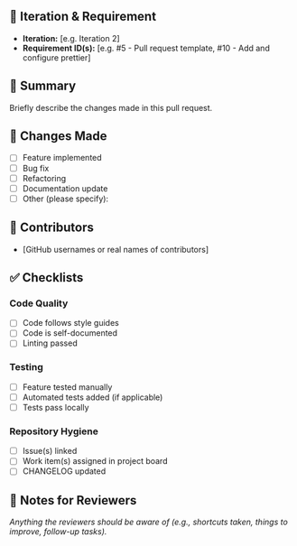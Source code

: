 ## 📌 Iteration & Requirement

- **Iteration:** [e.g. Iteration 2]
- **Requirement ID(s):** [e.g. #5 - Pull request template, #10 - Add and configure prettier]

## 🧠 Summary

Briefly describe the changes made in this pull request.

## 🔨 Changes Made

- [ ] Feature implemented
- [ ] Bug fix
- [ ] Refactoring
- [ ] Documentation update
- [ ] Other (please specify):

## 👥 Contributors

- [GitHub usernames or real names of contributors]

## ✅ Checklists

### Code Quality
- [ ] Code follows style guides
- [ ] Code is self-documented
- [ ] Linting passed

### Testing
- [ ] Feature tested manually
- [ ] Automated tests added (if applicable)
- [ ] Tests pass locally

### Repository Hygiene
- [ ] Issue(s) linked
- [ ] Work item(s) assigned in project board
- [ ] CHANGELOG updated

## 📝 Notes for Reviewers

_Anything the reviewers should be aware of (e.g., shortcuts taken, things to improve, follow-up tasks)._
